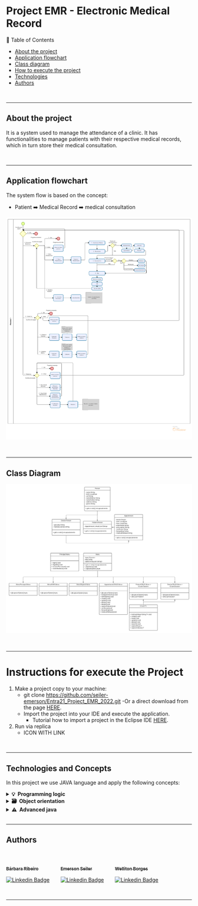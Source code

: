 # Project EMR - Electronic Medical Record

📜 Table of Contents

* [About the project](#About-the-project)
* [Application flowchart](#Application-flowchart)
* [Class diagram](#Class-diagram)
* [How to execute the project](#How-to-execute-the-project)
* [Technologies](#Technologies)  
* [Authors](#Authors)

</br>

---

## About the project 

It is a system used to manage the attendance of a clinic. It has functionalities to manage patients with their respective medical records, which in turn store their medical consultation.

<br>

---

## Application flowchart 

The system flow is based on the concept:
- Patient ➡️ Medical Record ➡️ medical consultation 

![Flowchart](./image/emr_fluxo.png)

</br>

----

## Class Diagram
 
![Diagram](./image/emr_diagrama.png)

</br>

----

# Instructions for execute the Project

1. Make a project copy to your machine:
    - git clone https://github.com/seiler-emerson/Entra21_Project_EMR_2022.git
    -Or a direct download from the page [HERE](https://github.com/seiler-emerson/Entra21_Project_EMR_2022).
    - Import the project into your IDE and execute the application.
        - Tutorial how to import a project in the Eclipse IDE [HERE](https://www.youtube.com/watch?v=R-8OF9ipeT8).
2. Run via replica
    - ICON WITH LINK

</br>

---

## Technologies and Concepts

In this project we use JAVA language and apply the following concepts:

<details>	
  <summary><b>💡&nbsp; Programming logic</b></summary>

1. Git
    - Repository
    - Documentation
    - README.md
    - Replit
2. Project organization
    - Packages / sub-packages
    - Nomenclature
3. Basic elements
    - variables
    - constants
    - comments
4. Decision structures
    - if, else-if, else
    - switch
5. Repeat loops
    - for
    - while
    - do-while
6. Modularization
    - methods with or without parameters and with or without returns
    - recursion
</details>

<details>	
  <summary><b>🗃️&nbsp; Object orientation</b></summary>
  
1. Classes
    - class diagram
    - attributes
    - builders
    - encapsulation
    - specific methods
    - instantiate objects
2. Heritage
    - extends
    - create new constructors based on the super class
    - Polymorphism
        - Just take advantage of the methods
        - Do it completely specifically
        - Overwrite to:
            - Do it specifically
            - Take advantage of the behavior and make a complement
3. Polymorphism
    - interfaces
</details>

<details>
   <summary><b>⚠️&nbsp; Advanced java</b></summary>

1. Classes wrapper
2. ENUM
3. Annotations
4. Collections
    - ArrayList
    - LinkedList
    - HashSet
    - HashMap
5. Lambda functions
6. Generics
7. Dates
8. Exceptions

</details>

</br>

---

## Authors

<br>



<div style="display:flex;">
    <div style="margin-right:30px;">
        <a href="https://www.linkedin.com/in/B%C3%A1rbaraRibeiro050392/">
        <img style="border-radius: 50%;" src="https://avatars.githubusercontent.com/Ba-Ribeiro" width="100px;" alt=""/>
        <br />
        <sub><b>Bárbara Ribeiro</b></sub></a> <a href="https://www.linkedin.com/in/B%C3%A1rbaraRibeiro050392/" title="Bárbara Ribeiro"></a>
        <br />

[![Linkedin Badge](https://img.shields.io/badge/-barbararibeiro-blue?style=flat-square&logo=Linkedin&logoColor=white&link=https://www.linkedin.com/in/B%C3%A1rbaraRibeiro050392/)](https://www.linkedin.com/in/B%C3%A1rbaraRibeiro050392/)
    </div>

<div style="margin-right:30px;">
    <a href="https://www.linkedin.com/in/seileremerson/">
    <img style="border-radius: 50%;" src="https://avatars.githubusercontent.com/seiler-emerson" width="100px;" alt=""/>
    <br />
    <sub><b>Emerson Seiler</b></sub></a> <a href="https://www.linkedin.com/in/seileremerson/" title="Emerson Seiler"></a>
    <br />

[![Linkedin Badge](https://img.shields.io/badge/-seileremerson-blue?style=flat-square&logo=Linkedin&logoColor=white&link=https://www.linkedin.com/in/seileremerson/)](https://www.linkedin.com/in/seileremerson/)
    </div>

<div>
    <a href="https://www.linkedin.com/in/welliton-borges-904331190/">
    <img style="border-radius: 50%;" src="https://avatars.githubusercontent.com/Wellitonborges" width="100px;" alt=""/>
    <br />
    <sub><b>Welliton Borges</b></sub></a> <a href="https://www.linkedin.com/in/welliton-borges-904331190/" title="Welliton Borges"></a>
    <br />

[![Linkedin Badge](https://img.shields.io/badge/-wellitonborges-blue?style=flat-square&logo=Linkedin&logoColor=white&link=https://www.linkedin.com/in/welliton-borges-904331190/)](https://www.linkedin.com/in/welliton-borges-904331190/)
    </div>
</div>
<br>

---

